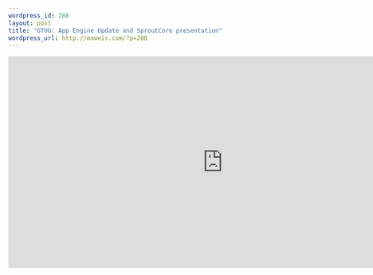 ```yaml
--- 
wordpress_id: 288
layout: post
title: "GTUG: App Engine Update and SproutCore presentation"
wordpress_url: http://maweis.com/?p=288
---
```

<iframe src="http://code.google.com/videos/com.google.codesite.gwt.videocommentary.VideoCommentary/VideoComments.html?v=CWfThAWBO3A" width="860" height="425" frameborder="no"></iframe>
